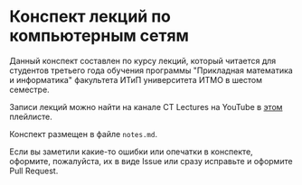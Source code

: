 # Конспект лекций по компьютерным сетям

Данный конспект составлен по курсу лекций, который читается для студентов третьего года обучения программы "Прикладная математика и информатика" факультета ИТиП университета ИТМО в шестом семестре.

Записи лекций можно найти на канале CT Lectures на YouTube в [этом](https://youtube.com/playlist?list=PLd7QXkfmSY7aiCeQDZ7y9AO9NZUpLdhCV) плейлисте.

Конспект размещен в файле `notes.md`.

Если вы заметили какие-то ошибки или опечатки в конспекте, оформите, пожалуйста, их в виде Issue или сразу исправьте и оформите Pull Request.
